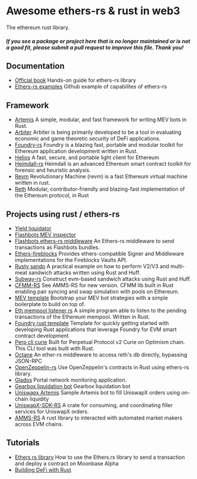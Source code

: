 # Awesome ethers-rs & rust in web3

The ethereum rust library.


#### _If you see a package or project here that is no longer maintained or is not a good fit, please submit a pull request to improve this file. Thank you!_

## Documentation

- [Official book](https://www.gakonst.com/ethers-rs/) Hands-on guide for ethers-rs library
- [Ethers-rs examples](https://github.com/gakonst/ethers-rs/tree/master/examples) Github example of capabilites of ethers-rs

## Framework 
- [Artemis](https://github.com/paradigmxyz/artemis/tree/main) A simple, modular, and fast framework for writing MEV bots in Rust.
- [Arbiter](https://github.com/primitivefinance/arbiter) Arbiter is being primarily developed to be a tool in evaluating economic and game theoretic security of DeFi applications.
- [Foundry-rs](https://github.com/foundry-rs/foundry) Foundry is a blazing fast, portable and modular toolkit for Ethereum application development written in Rust.
- [Helios](https://github.com/0xKitsune/helios/tree/master) A fast, secure, and portable light client for Ethereum
- [Heimdall-rs](https://github.com/Jon-Becker/heimdall-rs) Heimdall is an advanced Ethereum smart contract toolkit for forensic and heuristic analysis.
- [Revm](https://github.com/bluealloy/revm) Revolutionary Machine (revm) is a fast Ethereum virtual machine written in rust.
- [Reth](https://github.com/paradigmxyz/reth) Modular, contributor-friendly and blazing-fast implementation of the Ethereum protocol, in Rust



## Projects using rust / ethers-rs
- [Yield liquidator](https://github.com/yieldprotocol/yield-liquidator/)
- [Flashbots MEV inspector](https://github.com/flashbots/mev-inspect-rs/)
- [Flashbots ethers-rs middleware](https://github.com/onbjerg/ethers-flashbots) An Ethers-rs middleware to send transactions as Flashbots bundles.
- [Ethers-fireblocks](https://github.com/gakonst/ethers-fireblocks) Provides ethers-compatible Signer and Middleware implementations for the Fireblocks Vaults API.
- [Rusty sando](https://github.com/mouseless-eth/rusty-sando) A practical example on how to perform V2/V3 and multi-meat sandwich attacks written using Rust and Huff.
- [Subway-rs](https://github.com/refcell/subway-rs) Construct evm-based sandwich attacks using Rust and Huff.
- [CFMM-RS](https://github.com/0xKitsune/cfmms-rs) See AMMS-RS for new version. 
CFMM lib built in Rust enabling pair syncing and swap simulation with pools on Ethereum.
- [MEV template](https://github.com/degatchi/mev-template-rs) Bootstrap your MEV bot strategies with a simple boilerplate to build on top of.
- [Eth mempool listener rs](https://github.com/0xpanoramix/eth-mempool-listener-rs) A simple program able to listen to the pending transactions of the Ethereum mempool. Written in Rust.
- [Foundry rust template](https://github.com/foundry-rs/foundry-rust-template/tree/master) Template for quickly getting started with developing Rust applications that leverage Foundry for EVM smart contract development
- [Perp cli curie](https://github.com/brendanwenzel/perp_cli_curie) Built for Perpetual Protocol v2 Curie on Optimism chain. This CLI tool was built with Rust.
- [Octane](https://github.com/SorellaLabs/ethers-reth) An ether-rs middleware to access reth's db directly, bypassing JSON-RPC
- [OpenZeppelin-rs](https://github.com/sshmaxime/openzeppelin-rs/tree/master) Use OpenZeppelin's contracts in Rust using ethers-rs library.
- [Glados](https://github.com/ethereum/glados/tree/master) Portal network monitoring application.
- [Gearbox liquidation bot](https://github.com/Gearbox-protocol/liquidation-bot/tree/1c5f4324a469a5d226dc4c1dafc08d960efa2460) Gearbox liquidation bot
- [Uniswapx Artemis](https://github.com/marktoda/uniswapx-artemis/) Sample Artemis bot to fill UniswapX orders using on-chain liquidity
- [UniswapX-SDK-RS](https://github.com/nhtyy/uniswapx-sdk-rs) A crate for consuming, and coordinating filler services for UniswapX orders.
- [AMMS-RS](https://github.com/darkforestry/amms-rs) A rust library to interacted with automated market makers across EVM chains.

## Tutorials

- [Ethers rs library](https://docs.moonbeam.network/builders/build/eth-api/libraries/ethersrs/) How to use the Ethers.rs library to send a transaction and deploy a contract on Moonbase Alpha
- [Building DeFi with Rust](https://hannydevelop.hashnode.dev/building-defi-with-rust-and-ethereum-providers-and-signers-ckppk54ic08fwwhs1edi7h8h1) 

